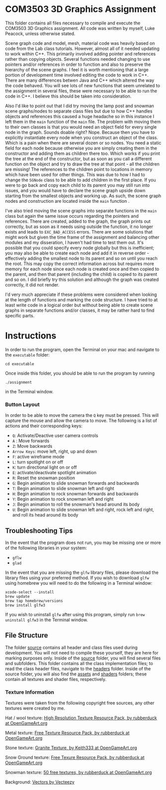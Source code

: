 # COM3503 3D Graphics Assignment
This folder contains all files necessary to compile and execute the COM3503 3D Graphics assignment. All code was written by myself, Luke Peacock, unless otherwise stated.

Scene graph code and model, mesh, material code was heavily based on code from the Lab class tutorials. However, almost all of it needed updating to work within C++. This primarily involved adding pointer and references rather than copying objects. Several functions needed changing to use pointers and/or references in order to function and also to preserve the hierarchy of the scene graphs. I feel it is worth mentioning that a large portion of development time involved editing the code to work in C++. There are many differences betwen Java and C++ which altered the way the code behaved. You will see lots of new functions that seem unrelated to the assignment in several files, these were necessary to be able to run the code in C++. I believe this should be taken into consideration.

Also I'd like to point out that I did try moving the lamp post and snowman scene graphs/nodes to separate class files but due to how C++ handles objects and references this caused a huge headache so in this instance I left them in the `main` function of the `main` file. The problem with moving them to their own classes is that you would need an object field for every single node in the graph. Sounds doable right? Nope. Because then you have to explicitly instantiate every node when you construct an object of the class. Which is a pain when there are several dozen or so nodes. You need a static field for each node because otherwise you are simply creating them in the constructor and adding them as children there too. Which works if you print the tree at the end of the constructor, but as soon as you call a different function on the object and try to draw the tree at that point - all the children are missing! The references to the children point to locations in memory which have been used for other things. This was due to how I had to change the `SGNode` class to be able to add children in the first place. If you were to go back and copy each child to its parent you may still run into issues, and you would have to declare the scene graph upside down starting from the smallest objects and working up. As such, the scene graph nodes and construction are located inside the `main` function . 

I've also tried moving the scene graphs into separate functions in the `main` class but again the same issue occurs regarding the pointers and references. There are created, added to the graph, the graph prints out correctly, but as soon as it needs using outside the function, it no longer exists and leads to `EXC_BAD_ACCESS` errors. There are some solutions that might work but given the time frame of the assignment and balancing other modules and my disseration, I haven't had time to test them out. It's possible that you could specify every node globally but this is inefficient; you may also be able to create each node and add it in reverse order - effectively adding the smallest node to its parent and so on until you reach the root. This may copy the correct information across but requires more memory for each node since each node is created once and then copied to the parent, and then that parent (including the child) is copied to its parent and so on.  I did briefly try this solution and although the graph was created correctly, it did not render.

I'd very much appreciate if these problems were considered when looking at the length of functions and marking the code structure. I have tried to at least write code in a logical order but without being able to create scene graphs in separate functions and/or classes, it may be rather hard to find specific parts.

# Instructions 
In order to run the program, open the Terminal on your mac and navigate to the `executable` folder:

`cd executable`

Once inside this folder, you should be able to run the program by running 

`./assignment` 

in the Terminal window.


### Button Layout 
In order to be able to move the camera the `Q` key must be pressed. This will capture the mouse and allow the camera to move. The following is a list of actions and their corresponding keys:


- `Q`: Activate/Deactive user camera controls
- `A` : Move forwards
- `Z`: Move backwards
- `Arrow Keys`: move left, right, up and down
- `F`: active wireframe mode 
- `L`: turn spotlight on or off
- `K`: turn directional light on or off
- `E`: activate/deactivate spotlight animation
- `R`: Reset the snowman position
- `G`: Begin animation to slide snowman forwards and backwards
- `T`: Begin animation to slide snowman left and right
- `H`: Begin animation to rock snowman forwards and backwards
- `Y`: Begin animation to rock snowman left and right 
- `J`: Begin animation to roll the snowman's head around its body
- `U`: Begin animation to slide snowman left and right, rock  left and right, and roll its head around its body



## Troubleshooting Tips
 In the event that the program does not run, you may be missing one or more of the following libraries in your system:

- `gflw`
- `glad`


In the event that you are missing the `glfw` library files, please download the library files using your preferred method. If you wish to download `glfw` using homebrew you will need to do the following in a Terminal window:
```
xcode-select --install
brew update
brew tap homebrew/versions
brew install glfw3
```

If you wish to uninstall `glfw` after using this program, simply run `brew uninstall glfw3` in the Terminal window.

## File Structure
The folder [source](source) contains all header and class files used during development. You will not need to compile these yourself, they are here for marking purposes only. Inside of the [source](source) folder, you will find several files and subfolders. This folder contains all the class implementation files; to read the class header files, navigate to the [headers](source/headers) folder. Inside of the source folder, you will also find the [assets](source/assets) and [shaders](source/shaders) folders; these contain all textures and shader files, respectively.

### Texture Information
Textures were taken from the following copyright free sources, any other textures were created by me.

Hat / wool texture:
[High Resolution Texture Resource Pack, by rubberduck at OpenGameArt.org](https://opengameart.org/content/huge-texture-resource-pack-part-1)

Metal texture:
[Free Texture Resource Pack, by rubberduck at OpenGameArt.org](https://opengameart.org/content/free-texture-resource-pack-metal-and-other)

Stone texture: 
[Granite Texture, by Keith333 at OpenGameArt.org](https://opengameart.org/content/granite-texture-gray-and-white-seamless-texture-with-normalmap-0)

Snow Ground texture: 
[Free Texure Resource Pack, by rubberduck at OpenGameArt.org](https://opengameart.org/content/free-texture-resource-pack-wood-structure-walls-and-textile)

Snowman texture:
[50 free textures, by rubberduck at OpenGameArt.org](https://opengameart.org/content/50-free-textures-3)

Background:
[Vectors by Vecteezy](https://www.vecteezy.com/vector-art/430450-seamless-background-with-trees-and-snow)

